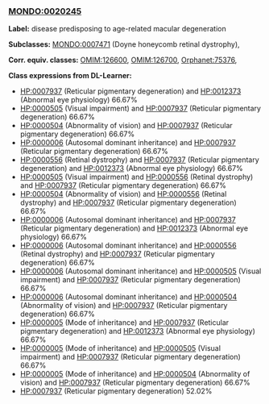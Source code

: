 
### [MONDO:0020245](http://purl.obolibrary.org/obo/MONDO_0020245)
**Label:** disease predisposing to age-related macular degeneration

**Subclasses:** [MONDO:0007471](http://purl.obolibrary.org/obo/MONDO_0007471) (Doyne honeycomb retinal dystrophy), 

**Corr. equiv. classes:** [OMIM:126600](http://purl.obolibrary.org/obo/OMIM_126600), [OMIM:126700](http://purl.obolibrary.org/obo/OMIM_126700), [Orphanet:75376](http://www.orpha.net/ORDO/Orphanet_75376), 

**Class expressions from DL-Learner:**

- [HP:0007937](http://purl.obolibrary.org/obo/HP_0007937) (Reticular pigmentary degeneration) and [HP:0012373](http://purl.obolibrary.org/obo/HP_0012373) (Abnormal eye physiology) 66.67%
- [HP:0000505](http://purl.obolibrary.org/obo/HP_0000505) (Visual impairment) and [HP:0007937](http://purl.obolibrary.org/obo/HP_0007937) (Reticular pigmentary degeneration) 66.67%
- [HP:0000504](http://purl.obolibrary.org/obo/HP_0000504) (Abnormality of vision) and [HP:0007937](http://purl.obolibrary.org/obo/HP_0007937) (Reticular pigmentary degeneration) 66.67%
- [HP:0000006](http://purl.obolibrary.org/obo/HP_0000006) (Autosomal dominant inheritance) and [HP:0007937](http://purl.obolibrary.org/obo/HP_0007937) (Reticular pigmentary degeneration) 66.67%
- [HP:0000556](http://purl.obolibrary.org/obo/HP_0000556) (Retinal dystrophy) and [HP:0007937](http://purl.obolibrary.org/obo/HP_0007937) (Reticular pigmentary degeneration) and [HP:0012373](http://purl.obolibrary.org/obo/HP_0012373) (Abnormal eye physiology) 66.67%
- [HP:0000505](http://purl.obolibrary.org/obo/HP_0000505) (Visual impairment) and [HP:0000556](http://purl.obolibrary.org/obo/HP_0000556) (Retinal dystrophy) and [HP:0007937](http://purl.obolibrary.org/obo/HP_0007937) (Reticular pigmentary degeneration) 66.67%
- [HP:0000504](http://purl.obolibrary.org/obo/HP_0000504) (Abnormality of vision) and [HP:0000556](http://purl.obolibrary.org/obo/HP_0000556) (Retinal dystrophy) and [HP:0007937](http://purl.obolibrary.org/obo/HP_0007937) (Reticular pigmentary degeneration) 66.67%
- [HP:0000006](http://purl.obolibrary.org/obo/HP_0000006) (Autosomal dominant inheritance) and [HP:0007937](http://purl.obolibrary.org/obo/HP_0007937) (Reticular pigmentary degeneration) and [HP:0012373](http://purl.obolibrary.org/obo/HP_0012373) (Abnormal eye physiology) 66.67%
- [HP:0000006](http://purl.obolibrary.org/obo/HP_0000006) (Autosomal dominant inheritance) and [HP:0000556](http://purl.obolibrary.org/obo/HP_0000556) (Retinal dystrophy) and [HP:0007937](http://purl.obolibrary.org/obo/HP_0007937) (Reticular pigmentary degeneration) 66.67%
- [HP:0000006](http://purl.obolibrary.org/obo/HP_0000006) (Autosomal dominant inheritance) and [HP:0000505](http://purl.obolibrary.org/obo/HP_0000505) (Visual impairment) and [HP:0007937](http://purl.obolibrary.org/obo/HP_0007937) (Reticular pigmentary degeneration) 66.67%
- [HP:0000006](http://purl.obolibrary.org/obo/HP_0000006) (Autosomal dominant inheritance) and [HP:0000504](http://purl.obolibrary.org/obo/HP_0000504) (Abnormality of vision) and [HP:0007937](http://purl.obolibrary.org/obo/HP_0007937) (Reticular pigmentary degeneration) 66.67%
- [HP:0000005](http://purl.obolibrary.org/obo/HP_0000005) (Mode of inheritance) and [HP:0007937](http://purl.obolibrary.org/obo/HP_0007937) (Reticular pigmentary degeneration) and [HP:0012373](http://purl.obolibrary.org/obo/HP_0012373) (Abnormal eye physiology) 66.67%
- [HP:0000005](http://purl.obolibrary.org/obo/HP_0000005) (Mode of inheritance) and [HP:0000505](http://purl.obolibrary.org/obo/HP_0000505) (Visual impairment) and [HP:0007937](http://purl.obolibrary.org/obo/HP_0007937) (Reticular pigmentary degeneration) 66.67%
- [HP:0000005](http://purl.obolibrary.org/obo/HP_0000005) (Mode of inheritance) and [HP:0000504](http://purl.obolibrary.org/obo/HP_0000504) (Abnormality of vision) and [HP:0007937](http://purl.obolibrary.org/obo/HP_0007937) (Reticular pigmentary degeneration) 66.67%
- [HP:0007937](http://purl.obolibrary.org/obo/HP_0007937) (Reticular pigmentary degeneration) 52.02%


